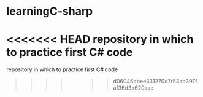 # learningC-sharp
<<<<<<< HEAD
repository in which to practice first C# code 
=======
repository in which to practice first C# code 
>>>>>>> d06045dbee331270d7f53ab397faf36d3a620aac
